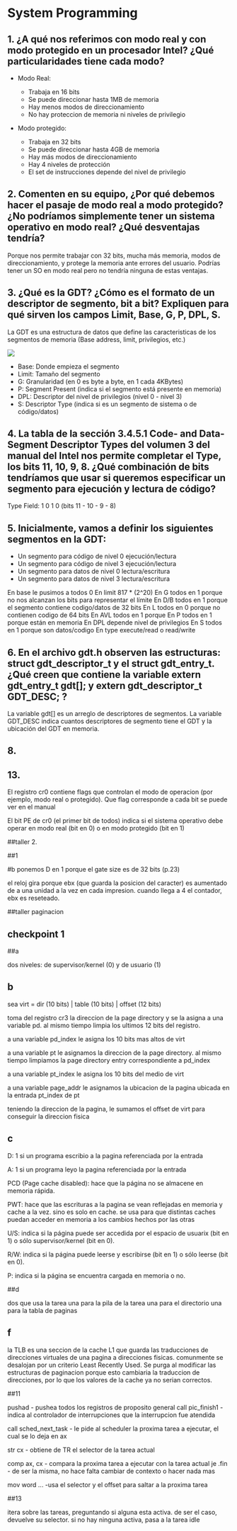 # System Programming

## 1. ¿A qué nos referimos con modo real y con modo protegido en un procesador Intel? ¿Qué particularidades tiene cada modo?

- Modo Real:
    - Trabaja en 16 bits
    - Se puede direccionar hasta 1MB de memoria
    - Hay menos modos de direccionamiento
    - No hay proteccion de memoria ni niveles de privilegio

- Modo protegido:
    - Trabaja en 32 bits
    - Se puede direccionar hasta 4GB de memoria
    - Hay más modos de direccionamiento
    - Hay 4 niveles de protección
    - El set de instrucciones depende del nivel de privilegio

## 2. Comenten en su equipo, ¿Por qué debemos hacer el pasaje de modo real a modo protegido? ¿No podríamos simplemente tener un sistema operativo en modo real? ¿Qué desventajas tendría?

Porque nos permite trabajar con 32 bits, mucha más memoria, modos de direccionamiento, y protege la memoria ante errores del usuario. Podrías tener un SO en modo real pero no tendría ninguna de estas ventajas.

## 3. ¿Qué es la GDT? ¿Cómo es el formato de un descriptor de segmento, bit a bit? Expliquen para qué sirven los campos Limit, Base, G, P, DPL, S.

La GDT es una estructura de datos que define las caracteristicas de los segmentos de memoria (Base address, limit, privilegios, etc.)

<img src="https://upload.wikimedia.org/wikipedia/commons/thumb/0/0a/SegmentDescriptor.svg/580px-SegmentDescriptor.svg.png" />

- Base: Donde empieza el segmento
- Limit: Tamaño del segmento
- G: Granularidad (en 0 es byte a byte, en 1 cada 4KBytes)
- P: Segment Present (indica si el segmento está presente en memoria)
- DPL: Descriptor del nivel de privilegios (nivel 0 - nivel 3)
- S: Descriptor Type (indica si es un segmento de sistema o de código/datos)

## 4. La tabla de la sección 3.4.5.1 Code- and Data-Segment Descriptor Types del volumen 3 del manual del Intel nos permite completar el Type, los bits 11, 10, 9, 8. ¿Qué combinación de bits tendríamos que usar si queremos especificar un segmento para ejecución y lectura de código?

Type Field: 1 0 1 0 (bits 11 - 10 - 9 - 8)

## 5. Inicialmente, vamos a definir los siguientes segmentos en la GDT:
- Un segmento para código de nivel 0 ejecución/lectura
- Un segmento para código de nivel 3 ejecución/lectura
- Un segmento para datos de nivel 0 lectura/escritura
- Un segmento para datos de nivel 3 lectura/escritura

En base le pusimos a todos 0
En limit 817 * (2^20)
En G todos en 1 porque no nos alcanzan los bits para representar el límite
En D/B todos en 1 porque el segmento contiene codigo/datos de 32 bits
En L todos en 0 porque no contienen codigo de 64 bits
En AVL todos en 1 porque
En P todos en 1 porque están en memoria
En DPL depende nivel de privilegios
En S todos en 1 porque son datos/codigo
En type execute/read o read/write

## 6. En el archivo gdt.h observen las estructuras: struct gdt_descriptor_t y el struct gdt_entry_t. ¿Qué creen que contiene la variable extern gdt_entry_t gdt[]; y extern gdt_descriptor_t GDT_DESC; ?

La variable gdt[] es un arreglo de descriptores de segmentos.
La variable GDT_DESC indica cuantos descriptores de segmento tiene el GDT y la ubicación del GDT en memoria.

## 8. 

## 13.

El registro cr0 contiene flags que controlan el modo de operacion (por ejemplo, modo real o protegido). Que flag corresponde a cada bit se puede ver en el manual

El bit PE de cr0 (el primer bit de todos) indica si el sistema operativo debe operar en modo real (bit en 0) o en modo protegido (bit en 1)

##taller 2.

##1

#b ponemos D en 1 porque el gate size es de 32 bits (p.23)

el reloj gira porque ebx (que guarda la posicion del caracter) es aumentado
de a una unidad a la vez en cada impresion. cuando llega a 4 el contador, ebx
es reseteado.

##taller paginacion

## checkpoint 1

##a

dos niveles: de supervisor/kernel (0) y de usuario (1)

## b

sea virt = dir (10 bits) | table (10 bits) | offset (12 bits)

toma del registro cr3 la direccion de la page directory y se la asigna a una variable pd. al mismo tiempo limpia los ultimos 12 bits del registro.

a una variable pd_index le asigna los 10 bits mas altos de virt

a una variable pt le asignamos la direccion de la page directory. al mismo tiempo limpiamos la page directory entry correspondiente a pd_index

a una variable pt_index le asigna los 10 bits del medio de virt

a una variable page_addr le asignamos la ubicacion de la pagina ubicada en la entrada pt_index de pt

teniendo la direccion de la pagina, le sumamos el offset de virt para conseguir la direccion fisica



## c

D: 1 si un programa escribio a la pagina referenciada por la entrada

A: 1 si un programa leyo la pagina referenciada por la entrada

PCD (Page cache disabled): hace que la página no se almacene
en memoria rápida.

PWT: hace que las escrituras a la pagina se vean reflejadas en
memoria y cache a la vez. sino es solo en cache. se usa para que distintas caches puedan acceder en memoria a los cambios hechos por las otras

U/S: indica si la página puede ser accedida por el espacio de
usuarix (bit en 1) o sólo supervisor/kernel (bit en 0).

R/W: indica si la página puede leerse y escribirse (bit en 1) o
sólo leerse (bit en 0).

P: indica si la página se encuentra cargada en memoria o no.

##d

dos que usa la tarea
una para la pila de la tarea
una para el directorio
una para la tabla de paginas

## f

la TLB es una seccion de la cache L1 que guarda las traducciones de direcciones virtuales de una pagina a direcciones fisicas. comunmente se desalojan por un
criterio Least Recently Used. Se purga al modificar las estructuras de paginacion porque esto cambiaria la traduccion de direcciones, por lo que los valores
de la cache ya no serian correctos.


##11

pushad - pushea todos los registros de proposito general
call pic_finish1 - indica al controlador de interrupciones que la interrupcion fue atendida

call sched_next_task - le pide al scheduler la proxima tarea a ejecutar, el cual se lo deja en ax

str cx - obtiene de TR el selector de la tarea actual

comp ax, cx - compara la proxima tarea a ejecutar con la tarea actual
je .fin - de ser la misma, no hace falta cambiar de contexto o hacer nada mas

mov word ... -usa el selector y el offset para saltar a la proxima tarea

##13

itera sobre las tareas, preguntando si alguna esta activa. de ser el caso, devuelve su selector. si no hay ninguna activa, pasa a la tarea idle
